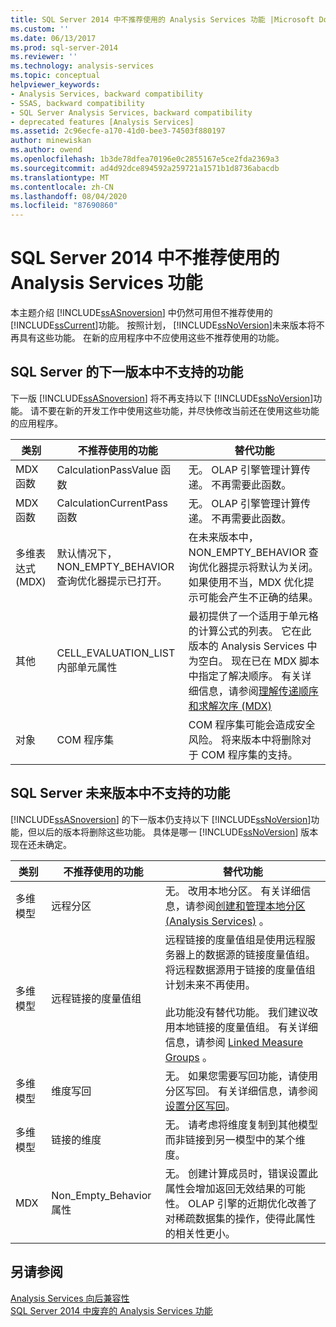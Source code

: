 ```yaml
---
title: SQL Server 2014 中不推荐使用的 Analysis Services 功能 |Microsoft Docs
ms.custom: ''
ms.date: 06/13/2017
ms.prod: sql-server-2014
ms.reviewer: ''
ms.technology: analysis-services
ms.topic: conceptual
helpviewer_keywords:
- Analysis Services, backward compatibility
- SSAS, backward compatibility
- SQL Server Analysis Services, backward compatibility
- deprecated features [Analysis Services]
ms.assetid: 2c96ecfe-a170-41d0-bee3-74503f880197
author: minewiskan
ms.author: owend
ms.openlocfilehash: 1b3de78dfea70196e0c2855167e5ce2fda2369a3
ms.sourcegitcommit: ad4d92dce894592a259721a1571b1d8736abacdb
ms.translationtype: MT
ms.contentlocale: zh-CN
ms.lasthandoff: 08/04/2020
ms.locfileid: "87690860"
---
```

# <a name="deprecated-analysis-services-features-in-sql-server-2014"></a>SQL Server 2014 中不推荐使用的 Analysis Services 功能
  本主题介绍 [!INCLUDE[ssASnoversion](../includes/ssasnoversion-md.md)] 中仍然可用但不推荐使用的 [!INCLUDE[ssCurrent](../includes/sscurrent-md.md)]功能。 按照计划， [!INCLUDE[ssNoVersion](../includes/ssnoversion-md.md)]未来版本将不再具有这些功能。 在新的应用程序中不应使用这些不推荐使用的功能。  
  
## <a name="features-not-supported-in-the-next-version-of-sql-server"></a>SQL Server 的下一版本中不支持的功能  
 下一版 [!INCLUDE[ssASnoversion](../includes/ssasnoversion-md.md)] 将不再支持以下 [!INCLUDE[ssNoVersion](../includes/ssnoversion-md.md)]功能。 请不要在新的开发工作中使用这些功能，并尽快修改当前还在使用这些功能的应用程序。  
  
|类别|不推荐使用的功能|替代功能|  
|--------------|------------------------|-----------------|  
|MDX 函数|CalculationPassValue 函数|无。 OLAP 引擎管理计算传递。 不再需要此函数。|  
|MDX 函数|CalculationCurrentPass 函数|无。 OLAP 引擎管理计算传递。 不再需要此函数。|  
|多维表达式 (MDX)|默认情况下，NON_EMPTY_BEHAVIOR 查询优化器提示已打开。|在未来版本中，NON_EMPTY_BEHAVIOR 查询优化器提示将默认为关闭。 如果使用不当，MDX 优化提示可能会产生不正确的结果。|  
|其他|CELL_EVALUATION_LIST 内部单元属性|最初提供了一个适用于单元格的计算公式的列表。 它在此版本的 Analysis Services 中为空白。  现在已在 MDX 脚本中指定了解决顺序。 有关详细信息，请参阅[理解传递顺序和求解次序 &#40;MDX&#41;](multidimensional-models/mdx/mdx-data-manipulation-understanding-pass-order-and-solve-order.md)|  
|对象|COM 程序集|COM 程序集可能会造成安全风险。 将来版本中将删除对于 COM 程序集的支持。|  
  
## <a name="features-not-supported-in-a-future-version-of-sql-server"></a>SQL Server 未来版本中不支持的功能  
 [!INCLUDE[ssASnoversion](../includes/ssasnoversion-md.md)] 的下一版本仍支持以下 [!INCLUDE[ssNoVersion](../includes/ssnoversion-md.md)]功能，但以后的版本将删除这些功能。 具体是哪一 [!INCLUDE[ssNoVersion](../includes/ssnoversion-md.md)] 版本现在还未确定。  
  
|类别|不推荐使用的功能|替代功能|  
|--------------|------------------------|-----------------|  
|多维模型|远程分区|无。 改用本地分区。 有关详细信息，请参阅[创建和管理本地分区 &#40;Analysis Services&#41;](multidimensional-models/create-and-manage-a-local-partition-analysis-services.md) 。|  
|多维模型|远程链接的度量值组|远程链接的度量值组是使用远程服务器上的数据源的链接度量值组。 将远程数据源用于链接的度量值组计划未来不再使用。<br /><br /> 此功能没有替代功能。 我们建议改用本地链接的度量值组。 有关详细信息，请参阅 [Linked Measure Groups](multidimensional-models/linked-measure-groups.md) 。|  
|多维模型|维度写回|无。 如果您需要写回功能，请使用分区写回。 有关详细信息，请参阅[设置分区写回](multidimensional-models/set-partition-writeback.md)。|  
|多维模型|链接的维度|无。 请考虑将维度复制到其他模型而非链接到另一模型中的某个维度。|  
|MDX|Non_Empty_Behavior 属性|无。 创建计算成员时，错误设置此属性会增加返回无效结果的可能性。 OLAP 引擎的近期优化改善了对稀疏数据集的操作，使得此属性的相关性更小。|  
  
## <a name="see-also"></a>另请参阅  
 [Analysis Services 向后兼容性](analysis-services-backward-compatibility.md)   
 [SQL Server 2014 中废弃的 Analysis Services 功能](discontinued-analysis-services-functionality-in-sql-server-2014.md)  
  
  
